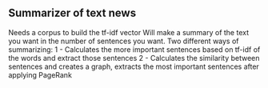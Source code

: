 ## Summarizer of text news

Needs a corpus to build the tf-idf vector
Will make a summary of the text you want in the number of sentences you want.
Two different ways of summarizing:
    1 - Calculates the more important sentences based on tf-idf of the words and extract those sentences
    2 - Calculates the similarity between sentences and creates a graph, extracts the most important sentences after applying PageRank
